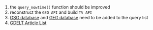 1. the `query_nowtime()` function should be improved
2. reconstruct the `GEO API` and build `TV API`
3. [GSG database](https://blog.gdeltproject.org/announcing-the-global-similarity-graph/) and [GEG database](https://blog.gdeltproject.org/announcing-the-global-entity-graph-geg-and-a-new-11-billion-entity-dataset/) need to be added to the query list
4. [GDELT Article List](https://blog.gdeltproject.org/announcing-the-gdelt-article-list-rss-feed/)
